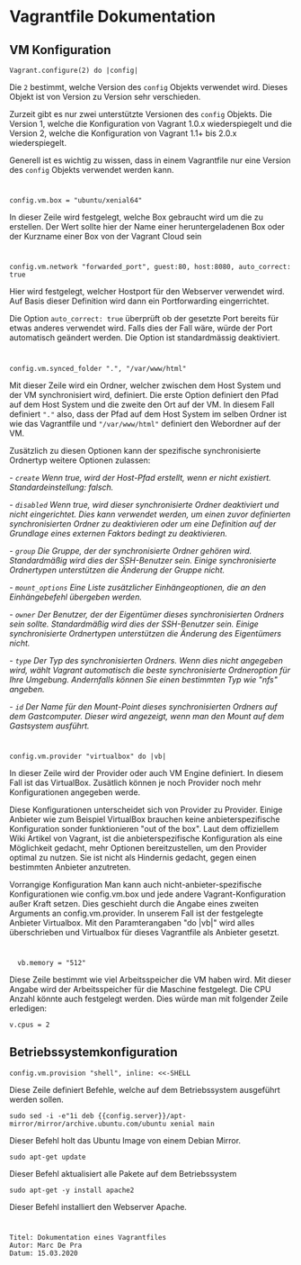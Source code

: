 ﻿# Vagrantfile Dokumentation

## VM Konfiguration

```
Vagrant.configure(2) do |config|
```

Die `2` bestimmt, welche Version des `config` Objekts verwendet wird. Dieses Objekt ist von Version zu Version sehr verschieden.

Zurzeit gibt es nur zwei unterstützte Versionen des `config` Objekts. Die Version 1, welche die Konfiguration von Vagrant 1.0.x wiederspiegelt und die Version 2, welche die Konfiguration von Vagrant 1.1+ bis 2.0.x wiederspiegelt.

Generell ist es wichtig zu wissen, dass in einem Vagrantfile nur eine Version des `config` Objekts verwendet werden kann.
#

```
config.vm.box = "ubuntu/xenial64"
```
  
In dieser Zeile wird festgelegt, welche Box gebraucht wird um die zu erstellen.  Der Wert sollte hier der Name einer heruntergeladenen Box oder der Kurzname einer Box von der Vagrant Cloud sein
#
```
config.vm.network "forwarded_port", guest:80, host:8080, auto_correct: true
```

Hier wird festgelegt, welcher Hostport für den Webserver verwendet wird. Auf Basis dieser Definition wird dann ein Portforwarding eingerrichtet.

Die Option `auto_correct: true` überprüft ob der gesetzte Port bereits für etwas anderes verwendet wird. Falls dies der Fall wäre, würde der Port automatisch geändert werden.
Die Option ist standardmässig deaktiviert.
#
 ```
 config.vm.synced_folder ".", "/var/www/html"
```
Mit dieser Zeile wird ein Ordner, welcher zwischen dem Host System und der VM synchronisiert wird, definiert.
Die erste Option definiert den Pfad auf dem Host System und die zweite den Ort auf der VM. In diesem Fall definiert `"."` also, dass der Pfad auf dem Host System im selben Ordner ist wie das Vagrantfile und `"/var/www/html"` definiert den Webordner auf der VM.

Zusätzlich zu diesen Optionen kann der spezifische synchronisierte Ordnertyp weitere Optionen zulassen:

*- `create` Wenn true, wird der Host-Pfad erstellt, wenn er nicht existiert. Standardeinstellung: falsch.*

*- `disabled` Wenn true, wird dieser synchronisierte Ordner deaktiviert und nicht eingerichtet. 
Dies kann verwendet werden, um einen zuvor definierten synchronisierten Ordner zu deaktivieren oder um eine Definition auf der Grundlage eines externen Faktors bedingt zu deaktivieren.*

*- `group`  Die Gruppe, der der synchronisierte Ordner gehören wird. Standardmäßig wird dies der SSH-Benutzer sein. Einige synchronisierte Ordnertypen unterstützen die Änderung der Gruppe nicht.*

*- `mount_options`  Eine Liste zusätzlicher Einhängeoptionen, die an den Einhängebefehl übergeben werden.*

*- `owner` Der Benutzer, der der Eigentümer dieses synchronisierten Ordners sein sollte. Standardmäßig wird dies der SSH-Benutzer sein. Einige synchronisierte Ordnertypen unterstützen die Änderung des Eigentümers nicht.*

*- `type`  Der Typ des synchronisierten Ordners. Wenn dies nicht angegeben wird, wählt Vagrant automatisch die beste synchronisierte Ordneroption für Ihre Umgebung. Andernfalls können Sie einen bestimmten Typ wie "nfs" angeben.*

*- `id` Der Name für den Mount-Point dieses synchronisierten Ordners auf dem Gastcomputer. Dieser wird angezeigt, wenn man den Mount auf dem Gastsystem ausführt.*

  #
 ```
config.vm.provider "virtualbox" do |vb|
```
In dieser Zeile wird der Provider oder auch VM Engine definiert. In diesem Fall ist das VirtualBox. Zusätlich können je noch Provider noch mehr Konfigurationen angegeben werde. 

Diese Konfigurationen unterscheidet sich von Provider zu Provider.
Einige Anbieter wie zum Beispiel VirtualBox brauchen keine anbieterspezifische Konfiguration sonder funktionieren "out of the box".
Laut dem offiziellem Wiki Artikel von Vagrant, ist die anbieterspezifische Konfiguration als eine Möglichkeit gedacht, mehr Optionen bereitzustellen, um den Provider optimal zu nutzen. Sie ist nicht als Hindernis gedacht, gegen einen bestimmten Anbieter anzutreten.

Vorrangige Konfiguration
Man kann auch nicht-anbieter-spezifische Konfigurationen wie config.vm.box und jede andere Vagrant-Konfiguration außer Kraft setzen. Dies geschieht durch die Angabe eines zweiten Arguments an config.vm.provider. 
In unserem Fall ist der festgelegte Anbieter Virtualbox. Mit den Paramterangaben "do |vb|" wird alles überschrieben und Virtualbox für dieses Vagrantfile als Anbieter gesetzt.
#
```
  vb.memory = "512"
  ```

Diese Zeile bestimmt wie viel Arbeitsspeicher die VM haben wird. Mit dieser Angabe wird der Arbeitsspeicher für die Maschine festgelegt. Die CPU Anzahl könnte auch festgelegt werden. Dies würde man mit folgender Zeile erledigen: 
```
v.cpus = 2
```
## Betriebssystemkonfiguration
```
config.vm.provision "shell", inline: <<-SHELL
```
Diese Zeile definiert Befehle, welche auf dem Betriebssystem ausgeführt werden sollen.

```
sudo sed -i -e"1i deb {{config.server}}/apt-mirror/mirror/archive.ubuntu.com/ubuntu xenial main 
```

Dieser Befehl holt das Ubuntu Image von einem Debian Mirror.
```
sudo apt-get update
```

Dieser Befehl aktualisiert alle Pakete auf dem Betriebssystem
```
sudo apt-get -y install apache2 
```

Dieser Befehl installiert den Webserver Apache.
#
```
Titel: Dokumentation eines Vagrantfiles
Autor: Marc De Pra
Datum: 15.03.2020
```
